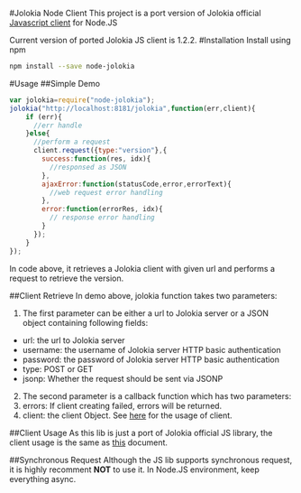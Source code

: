 #Jolokia Node Client
This project is a port version of Jolokia official [Javascript client](http://www.jolokia.org/client/javascript.html) for Node.JS

Current version of ported Jolokia JS client is 1.2.2.
#Installation
Install using npm
```bash
npm install --save node-jolokia
```

#Usage
##Simple Demo
```js
var jolokia=require("node-jolokia");
jolokia("http://localhost:8181/jolokia",function(err,client){
    if (err){
      //err handle
    }else{
      //perform a request
      client.request({type:"version"},{
        success:function(res, idx){
          //responsed as JSON
        },
        ajaxError:function(statusCode,error,errorText){
          //web request error handling
        },
        error:function(errorRes, idx){
          // response error handling
        }
      });
    }
});
```
In code above, it retrieves a Jolokia client with given url and performs a request to retrieve the version.

##Client Retrieve
In demo above, jolokia function takes two parameters:

1. The first parameter can be either a url to Jolokia server or a JSON object containing following fields:
  * url: the url to Jolokia server
  * username: the username of Jolokia server HTTP basic authentication
  * password: the password of Jolokia server HTTP basic authentication
  * type: POST or GET
  * jsonp: Whether the request should be sent via JSONP
2. The second parameter is a callback function which has two parameters:
  1. errors: If client creating failed, errors will be returned.
  2. client: the client Object. See [here](client-usage) for the usage of client.

##Client Usage
As this lib is just a port of Jolokia official JS library, the client usage is the same as [this](http://www.jolokia.org/reference/html/clients.html) document.

##Synchronous Request
Although the JS lib supports synchronous request, it is highly recomment **NOT** to use it.
In Node.JS environment, keep everything async.
